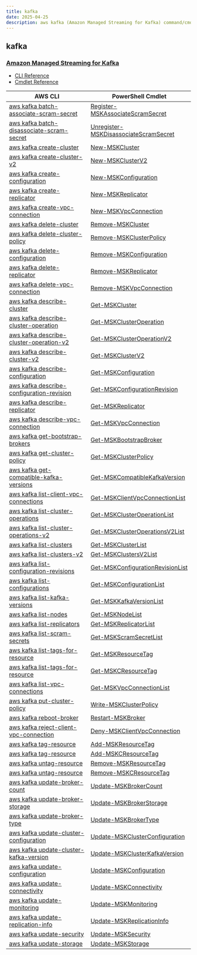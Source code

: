 ```yaml
---
title: kafka
date: 2025-04-25
description: aws kafka (Amazon Managed Streaming for Kafka) command/cmdlet list.
---
```


## kafka

### [Amazon Managed Streaming for Kafka](https://aws.amazon.com/msk/)

* [CLI Reference](https://awscli.amazonaws.com/v2/documentation/api/latest/reference/kafka/index.html)
* [Cmdlet Reference](https://docs.aws.amazon.com/powershell/latest/reference/items/Managed_Streaming_for_Kafka_cmdlets.html)

|AWS CLI|PowerShell Cmdlet|
|----|----|
|[aws kafka batch-associate-scram-secret](https://awscli.amazonaws.com/v2/documentation/api/latest/reference/kafka/batch-associate-scram-secret.html)|[Register-MSKAssociateScramSecret](https://docs.aws.amazon.com/powershell/latest/reference/items/Register-MSKAssociateScramSecret.html)|
|[aws kafka batch-disassociate-scram-secret](https://awscli.amazonaws.com/v2/documentation/api/latest/reference/kafka/batch-disassociate-scram-secret.html)|[Unregister-MSKDisassociateScramSecret](https://docs.aws.amazon.com/powershell/latest/reference/items/Unregister-MSKDisassociateScramSecret.html)|
|[aws kafka create-cluster](https://awscli.amazonaws.com/v2/documentation/api/latest/reference/kafka/create-cluster.html)|[New-MSKCluster](https://docs.aws.amazon.com/powershell/latest/reference/items/New-MSKCluster.html)|
|[aws kafka create-cluster-v2](https://awscli.amazonaws.com/v2/documentation/api/latest/reference/kafka/create-cluster-v2.html)|[New-MSKClusterV2](https://docs.aws.amazon.com/powershell/latest/reference/items/New-MSKClusterV2.html)|
|[aws kafka create-configuration](https://awscli.amazonaws.com/v2/documentation/api/latest/reference/kafka/create-configuration.html)|[New-MSKConfiguration](https://docs.aws.amazon.com/powershell/latest/reference/items/New-MSKConfiguration.html)|
|[aws kafka create-replicator](https://awscli.amazonaws.com/v2/documentation/api/latest/reference/kafka/create-replicator.html)|[New-MSKReplicator](https://docs.aws.amazon.com/powershell/latest/reference/items/New-MSKReplicator.html)|
|[aws kafka create-vpc-connection](https://awscli.amazonaws.com/v2/documentation/api/latest/reference/kafka/create-vpc-connection.html)|[New-MSKVpcConnection](https://docs.aws.amazon.com/powershell/latest/reference/items/New-MSKVpcConnection.html)|
|[aws kafka delete-cluster](https://awscli.amazonaws.com/v2/documentation/api/latest/reference/kafka/delete-cluster.html)|[Remove-MSKCluster](https://docs.aws.amazon.com/powershell/latest/reference/items/Remove-MSKCluster.html)|
|[aws kafka delete-cluster-policy](https://awscli.amazonaws.com/v2/documentation/api/latest/reference/kafka/delete-cluster-policy.html)|[Remove-MSKClusterPolicy](https://docs.aws.amazon.com/powershell/latest/reference/items/Remove-MSKClusterPolicy.html)|
|[aws kafka delete-configuration](https://awscli.amazonaws.com/v2/documentation/api/latest/reference/kafka/delete-configuration.html)|[Remove-MSKConfiguration](https://docs.aws.amazon.com/powershell/latest/reference/items/Remove-MSKConfiguration.html)|
|[aws kafka delete-replicator](https://awscli.amazonaws.com/v2/documentation/api/latest/reference/kafka/delete-replicator.html)|[Remove-MSKReplicator](https://docs.aws.amazon.com/powershell/latest/reference/items/Remove-MSKReplicator.html)|
|[aws kafka delete-vpc-connection](https://awscli.amazonaws.com/v2/documentation/api/latest/reference/kafka/delete-vpc-connection.html)|[Remove-MSKVpcConnection](https://docs.aws.amazon.com/powershell/latest/reference/items/Remove-MSKVpcConnection.html)|
|[aws kafka describe-cluster](https://awscli.amazonaws.com/v2/documentation/api/latest/reference/kafka/describe-cluster.html)|[Get-MSKCluster](https://docs.aws.amazon.com/powershell/latest/reference/items/Get-MSKCluster.html)|
|[aws kafka describe-cluster-operation](https://awscli.amazonaws.com/v2/documentation/api/latest/reference/kafka/describe-cluster-operation.html)|[Get-MSKClusterOperation](https://docs.aws.amazon.com/powershell/latest/reference/items/Get-MSKClusterOperation.html)|
|[aws kafka describe-cluster-operation-v2](https://awscli.amazonaws.com/v2/documentation/api/latest/reference/kafka/describe-cluster-operation-v2.html)|[Get-MSKClusterOperationV2](https://docs.aws.amazon.com/powershell/latest/reference/items/Get-MSKClusterOperationV2.html)|
|[aws kafka describe-cluster-v2](https://awscli.amazonaws.com/v2/documentation/api/latest/reference/kafka/describe-cluster-v2.html)|[Get-MSKClusterV2](https://docs.aws.amazon.com/powershell/latest/reference/items/Get-MSKClusterV2.html)|
|[aws kafka describe-configuration](https://awscli.amazonaws.com/v2/documentation/api/latest/reference/kafka/describe-configuration.html)|[Get-MSKConfiguration](https://docs.aws.amazon.com/powershell/latest/reference/items/Get-MSKConfiguration.html)|
|[aws kafka describe-configuration-revision](https://awscli.amazonaws.com/v2/documentation/api/latest/reference/kafka/describe-configuration-revision.html)|[Get-MSKConfigurationRevision](https://docs.aws.amazon.com/powershell/latest/reference/items/Get-MSKConfigurationRevision.html)|
|[aws kafka describe-replicator](https://awscli.amazonaws.com/v2/documentation/api/latest/reference/kafka/describe-replicator.html)|[Get-MSKReplicator](https://docs.aws.amazon.com/powershell/latest/reference/items/Get-MSKReplicator.html)|
|[aws kafka describe-vpc-connection](https://awscli.amazonaws.com/v2/documentation/api/latest/reference/kafka/describe-vpc-connection.html)|[Get-MSKVpcConnection](https://docs.aws.amazon.com/powershell/latest/reference/items/Get-MSKVpcConnection.html)|
|[aws kafka get-bootstrap-brokers](https://awscli.amazonaws.com/v2/documentation/api/latest/reference/kafka/get-bootstrap-brokers.html)|[Get-MSKBootstrapBroker](https://docs.aws.amazon.com/powershell/latest/reference/items/Get-MSKBootstrapBroker.html)|
|[aws kafka get-cluster-policy](https://awscli.amazonaws.com/v2/documentation/api/latest/reference/kafka/get-cluster-policy.html)|[Get-MSKClusterPolicy](https://docs.aws.amazon.com/powershell/latest/reference/items/Get-MSKClusterPolicy.html)|
|[aws kafka get-compatible-kafka-versions](https://awscli.amazonaws.com/v2/documentation/api/latest/reference/kafka/get-compatible-kafka-versions.html)|[Get-MSKCompatibleKafkaVersion](https://docs.aws.amazon.com/powershell/latest/reference/items/Get-MSKCompatibleKafkaVersion.html)|
|[aws kafka list-client-vpc-connections](https://awscli.amazonaws.com/v2/documentation/api/latest/reference/kafka/list-client-vpc-connections.html)|[Get-MSKClientVpcConnectionList](https://docs.aws.amazon.com/powershell/latest/reference/items/Get-MSKClientVpcConnectionList.html)|
|[aws kafka list-cluster-operations](https://awscli.amazonaws.com/v2/documentation/api/latest/reference/kafka/list-cluster-operations.html)|[Get-MSKClusterOperationList](https://docs.aws.amazon.com/powershell/latest/reference/items/Get-MSKClusterOperationList.html)|
|[aws kafka list-cluster-operations-v2](https://awscli.amazonaws.com/v2/documentation/api/latest/reference/kafka/list-cluster-operations-v2.html)|[Get-MSKClusterOperationsV2List](https://docs.aws.amazon.com/powershell/latest/reference/items/Get-MSKClusterOperationsV2List.html)|
|[aws kafka list-clusters](https://awscli.amazonaws.com/v2/documentation/api/latest/reference/kafka/list-clusters.html)|[Get-MSKClusterList](https://docs.aws.amazon.com/powershell/latest/reference/items/Get-MSKClusterList.html)|
|[aws kafka list-clusters-v2](https://awscli.amazonaws.com/v2/documentation/api/latest/reference/kafka/list-clusters-v2.html)|[Get-MSKClustersV2List](https://docs.aws.amazon.com/powershell/latest/reference/items/Get-MSKClustersV2List.html)|
|[aws kafka list-configuration-revisions](https://awscli.amazonaws.com/v2/documentation/api/latest/reference/kafka/list-configuration-revisions.html)|[Get-MSKConfigurationRevisionList](https://docs.aws.amazon.com/powershell/latest/reference/items/Get-MSKConfigurationRevisionList.html)|
|[aws kafka list-configurations](https://awscli.amazonaws.com/v2/documentation/api/latest/reference/kafka/list-configurations.html)|[Get-MSKConfigurationList](https://docs.aws.amazon.com/powershell/latest/reference/items/Get-MSKConfigurationList.html)|
|[aws kafka list-kafka-versions](https://awscli.amazonaws.com/v2/documentation/api/latest/reference/kafka/list-kafka-versions.html)|[Get-MSKKafkaVersionList](https://docs.aws.amazon.com/powershell/latest/reference/items/Get-MSKKafkaVersionList.html)|
|[aws kafka list-nodes](https://awscli.amazonaws.com/v2/documentation/api/latest/reference/kafka/list-nodes.html)|[Get-MSKNodeList](https://docs.aws.amazon.com/powershell/latest/reference/items/Get-MSKNodeList.html)|
|[aws kafka list-replicators](https://awscli.amazonaws.com/v2/documentation/api/latest/reference/kafka/list-replicators.html)|[Get-MSKReplicatorList](https://docs.aws.amazon.com/powershell/latest/reference/items/Get-MSKReplicatorList.html)|
|[aws kafka list-scram-secrets](https://awscli.amazonaws.com/v2/documentation/api/latest/reference/kafka/list-scram-secrets.html)|[Get-MSKScramSecretList](https://docs.aws.amazon.com/powershell/latest/reference/items/Get-MSKScramSecretList.html)|
|[aws kafka list-tags-for-resource](https://awscli.amazonaws.com/v2/documentation/api/latest/reference/kafka/list-tags-for-resource.html)|[Get-MSKResourceTag](https://docs.aws.amazon.com/powershell/latest/reference/items/Get-MSKResourceTag.html)|
|[aws kafka list-tags-for-resource](https://awscli.amazonaws.com/v2/documentation/api/latest/reference/kafka/list-tags-for-resource.html)|[Get-MSKCResourceTag](https://docs.aws.amazon.com/powershell/latest/reference/items/Get-MSKCResourceTag.html)|
|[aws kafka list-vpc-connections](https://awscli.amazonaws.com/v2/documentation/api/latest/reference/kafka/list-vpc-connections.html)|[Get-MSKVpcConnectionList](https://docs.aws.amazon.com/powershell/latest/reference/items/Get-MSKVpcConnectionList.html)|
|[aws kafka put-cluster-policy](https://awscli.amazonaws.com/v2/documentation/api/latest/reference/kafka/put-cluster-policy.html)|[Write-MSKClusterPolicy](https://docs.aws.amazon.com/powershell/latest/reference/items/Write-MSKClusterPolicy.html)|
|[aws kafka reboot-broker](https://awscli.amazonaws.com/v2/documentation/api/latest/reference/kafka/reboot-broker.html)|[Restart-MSKBroker](https://docs.aws.amazon.com/powershell/latest/reference/items/Restart-MSKBroker.html)|
|[aws kafka reject-client-vpc-connection](https://awscli.amazonaws.com/v2/documentation/api/latest/reference/kafka/reject-client-vpc-connection.html)|[Deny-MSKClientVpcConnection](https://docs.aws.amazon.com/powershell/latest/reference/items/Deny-MSKClientVpcConnection.html)|
|[aws kafka tag-resource](https://awscli.amazonaws.com/v2/documentation/api/latest/reference/kafka/tag-resource.html)|[Add-MSKResourceTag](https://docs.aws.amazon.com/powershell/latest/reference/items/Add-MSKResourceTag.html)|
|[aws kafka tag-resource](https://awscli.amazonaws.com/v2/documentation/api/latest/reference/kafka/tag-resource.html)|[Add-MSKCResourceTag](https://docs.aws.amazon.com/powershell/latest/reference/items/Add-MSKCResourceTag.html)|
|[aws kafka untag-resource](https://awscli.amazonaws.com/v2/documentation/api/latest/reference/kafka/untag-resource.html)|[Remove-MSKResourceTag](https://docs.aws.amazon.com/powershell/latest/reference/items/Remove-MSKResourceTag.html)|
|[aws kafka untag-resource](https://awscli.amazonaws.com/v2/documentation/api/latest/reference/kafka/untag-resource.html)|[Remove-MSKCResourceTag](https://docs.aws.amazon.com/powershell/latest/reference/items/Remove-MSKCResourceTag.html)|
|[aws kafka update-broker-count](https://awscli.amazonaws.com/v2/documentation/api/latest/reference/kafka/update-broker-count.html)|[Update-MSKBrokerCount](https://docs.aws.amazon.com/powershell/latest/reference/items/Update-MSKBrokerCount.html)|
|[aws kafka update-broker-storage](https://awscli.amazonaws.com/v2/documentation/api/latest/reference/kafka/update-broker-storage.html)|[Update-MSKBrokerStorage](https://docs.aws.amazon.com/powershell/latest/reference/items/Update-MSKBrokerStorage.html)|
|[aws kafka update-broker-type](https://awscli.amazonaws.com/v2/documentation/api/latest/reference/kafka/update-broker-type.html)|[Update-MSKBrokerType](https://docs.aws.amazon.com/powershell/latest/reference/items/Update-MSKBrokerType.html)|
|[aws kafka update-cluster-configuration](https://awscli.amazonaws.com/v2/documentation/api/latest/reference/kafka/update-cluster-configuration.html)|[Update-MSKClusterConfiguration](https://docs.aws.amazon.com/powershell/latest/reference/items/Update-MSKClusterConfiguration.html)|
|[aws kafka update-cluster-kafka-version](https://awscli.amazonaws.com/v2/documentation/api/latest/reference/kafka/update-cluster-kafka-version.html)|[Update-MSKClusterKafkaVersion](https://docs.aws.amazon.com/powershell/latest/reference/items/Update-MSKClusterKafkaVersion.html)|
|[aws kafka update-configuration](https://awscli.amazonaws.com/v2/documentation/api/latest/reference/kafka/update-configuration.html)|[Update-MSKConfiguration](https://docs.aws.amazon.com/powershell/latest/reference/items/Update-MSKConfiguration.html)|
|[aws kafka update-connectivity](https://awscli.amazonaws.com/v2/documentation/api/latest/reference/kafka/update-connectivity.html)|[Update-MSKConnectivity](https://docs.aws.amazon.com/powershell/latest/reference/items/Update-MSKConnectivity.html)|
|[aws kafka update-monitoring](https://awscli.amazonaws.com/v2/documentation/api/latest/reference/kafka/update-monitoring.html)|[Update-MSKMonitoring](https://docs.aws.amazon.com/powershell/latest/reference/items/Update-MSKMonitoring.html)|
|[aws kafka update-replication-info](https://awscli.amazonaws.com/v2/documentation/api/latest/reference/kafka/update-replication-info.html)|[Update-MSKReplicationInfo](https://docs.aws.amazon.com/powershell/latest/reference/items/Update-MSKReplicationInfo.html)|
|[aws kafka update-security](https://awscli.amazonaws.com/v2/documentation/api/latest/reference/kafka/update-security.html)|[Update-MSKSecurity](https://docs.aws.amazon.com/powershell/latest/reference/items/Update-MSKSecurity.html)|
|[aws kafka update-storage](https://awscli.amazonaws.com/v2/documentation/api/latest/reference/kafka/update-storage.html)|[Update-MSKStorage](https://docs.aws.amazon.com/powershell/latest/reference/items/Update-MSKStorage.html)|

